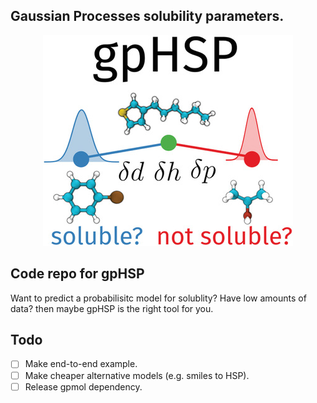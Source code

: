 ## Gaussian Processes solubility parameters.

<p align="center"> 
<img src="images/gpHSP_in_a_nutshell.jpg">
</p>


## Code repo for gpHSP

Want to predict a probabilisitc model for solublity? Have low amounts of data? then maybe gpHSP is the right tool for you.


## Todo 

- [ ] Make end-to-end example.
- [ ] Make cheaper alternative models (e.g. smiles to HSP).
- [ ] Release gpmol dependency.
